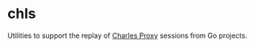 # chls

Utilities to support the replay of [Charles Proxy](https://www.charlesproxy.com) sessions from Go projects.